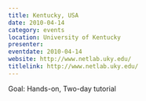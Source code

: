 ```yaml
---
title: Kentucky, USA
date: 2010-04-14
category: events
location: University of Kentucky
presenter:
eventdate: 2010-04-14
website: http://www.netlab.uky.edu/
titlelink: http://www.netlab.uky.edu/
---
```


Goal: Hands-on, Two-day tutorial
